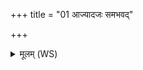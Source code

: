 +++
title = "01 आज्यादजः समभवद्"

+++
<details><summary>मूलम् (WS)</summary>

आज्यादजः समभवद् देशेभ्य ओदना इमे ।  
तानपश्यद्बृहस्पतिः स वै पञ्चौदनोऽभवत् ॥ १ ॥
</details>
